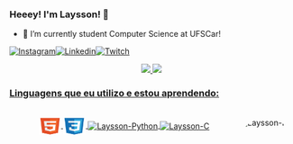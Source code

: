 ### Heeey! I'm Laysson! 🤙
- 🌱 I’m currently student Computer Science at UFSCar! 

[![Instagram](https://img.shields.io/badge/Instagram-E4405F?style=for-the-badge&logo=instagram&logoColor=white)](https://www.instagram.com/laysson_nvt/)[![Linkedin](https://img.shields.io/badge/LinkedIn-0077B5?style=for-the-badge&logo=linkedin&logoColor=white)](https://www.linkedin.com/in/laysson-nvt-5aa679225/)[![Twitch](https://img.shields.io/badge/Twitch-9146FF?style=for-the-badge&logo=twitch&logoColor=white)](https://www.twitch.tv/layssonnvt)

<div align="center">
  <a href="https://github.com/layssonsantos">
  <img height="130em" src="https://github-readme-stats.vercel.app/api?username=layssonsantos&show_icons=true&theme=radical&include_all_commits=true&count_private=true"/>
  <img height="130em" src="https://github-readme-stats.vercel.app/api/top-langs/?username=layssonsantos&layout=compact&langs_count=7&theme=radical"/>
</div>

  ### Linguagens que eu utilizo e estou aprendendo:

  <div align="center" style="display: inline_block"><br>
    <img align="center" alt="Laysson-HTML" height="30" width="40" src="https://raw.githubusercontent.com/devicons/devicon/master/icons/html5/html5-original.svg">
    <img align="center" alt="Laysson-CSS" height="30" width="40" src="https://raw.githubusercontent.com/devicons/devicon/master/icons/css3/css3-original.svg">
    <img align="center" alt="Laysson-Python" height="30" width="40" src="https://cdn.jsdelivr.net/gh/devicons/devicon/icons/python/python-original.svg">
    <img align="center" alt="Laysson-C" height="30" width"40" src="https://cdn.jsdelivr.net/gh/devicons/devicon/icons/c/c-original.svg">
    <img align="right" alt="Laysson-Pic" height="150" style="border-radius:50px;" src="https://media0.giphy.com/media/bGgsc5mWoryfgKBx1u/200w.webp?cid=ecf05e47fktegzaxpm8apj8lluttn16imm3kx3lcf4q9dymk&rid=200w.webp&ct=g">
  </div>
